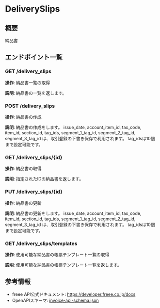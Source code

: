 # DeliverySlips

## 概要

納品書

## エンドポイント一覧

### GET /delivery_slips

**操作**: 納品書一覧の取得


**説明**: 納品書の一覧を返します。

### POST /delivery_slips

**操作**: 納品書の作成


**説明**: 納品書の作成をします。 issue_date, account_item_id, tax_code, item_id, section_id, tag_ids, segment_1_tag_id, segment_2_tag_id, segment_3_tag_id は、取引登録の下書き保存で利用されます。 tag_idsは10個まで設定可能です。

### GET /delivery_slips/{id}

**操作**: 納品書の取得


**説明**: 指定されたIDの納品書を返します。

### PUT /delivery_slips/{id}

**操作**: 納品書の更新


**説明**: 納品書の更新をします。 issue_date, account_item_id, tax_code, item_id, section_id, tag_ids, segment_1_tag_id, segment_2_tag_id, segment_3_tag_id は、取引登録の下書き保存で利用されます。 tag_idsは10個まで設定可能です。

### GET /delivery_slips/templates

**操作**: 使用可能な納品書の帳票テンプレート一覧の取得


**説明**: 使用可能な納品書の帳票テンプレート一覧を返します。



## 参考情報

- freee API公式ドキュメント: https://developer.freee.co.jp/docs
- OpenAPIスキーマ: [invoice-api-schema.json](../../openapi/invoice-api-schema.json)
